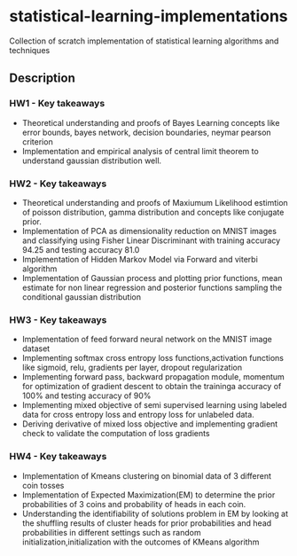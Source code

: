 # statistical-learning-implementations
Collection of scratch implementation of statistical learning algorithms and techniques

## Description
### HW1 - Key takeaways
* Theoretical understanding and proofs of Bayes Learning concepts like error bounds, bayes network, decision boundaries, neymar pearson criterion
* Implementation and empirical analysis of central limit theorem to understand gaussian distribution well.

### HW2 - Key takeaways
* Theoretical understanding and proofs of Maxiumum Likelihood estimtion of poisson distribution, gamma distribution and concepts like conjugate prior.
* Implementation of PCA as dimensionality reduction on MNIST images and classifying using Fisher Linear Discriminant with training accuracy 94.25 and testing accuracy 81.0
* Implementation of Hidden Markov Model via Forward and viterbi algorithm
* Implementation of Gaussian process and plotting prior functions, mean estimate for non linear regression and posterior functions sampling the conditional gaussian distribution

### HW3 - Key takeaways
* Implementation of feed forward neural network on the MNIST image dataset
* Implementing softmax cross entropy loss functions,activation functions like sigmoid, relu, gradients per layer, dropout regularization
* Implementing forward pass, backward propagation module, momentum for optimization of gradient descent to obtain the traininga accuracy of 100% and testing accuracy of 90%
* Implementing mixed objective of semi supervised learning using labeled data for cross entropy loss and entropy loss for unlabeled data.
* Deriving derivative of mixed loss objective and implementing gradient check to validate the computation of loss gradients

###  HW4 - Key takeaways
* Implementation of Kmeans clustering on binomial data of 3 different coin tosses
* Implementation of Expected Maximization(EM) to determine the prior probabilities of 3 coins and probability of heads in each coin.
* Understanding the identifiability of solutions problem in EM by looking at the shuffling results of cluster heads for prior probabilities and head probabilities in different settings such as random initialization,initialization with the outcomes of KMeans algorithm
